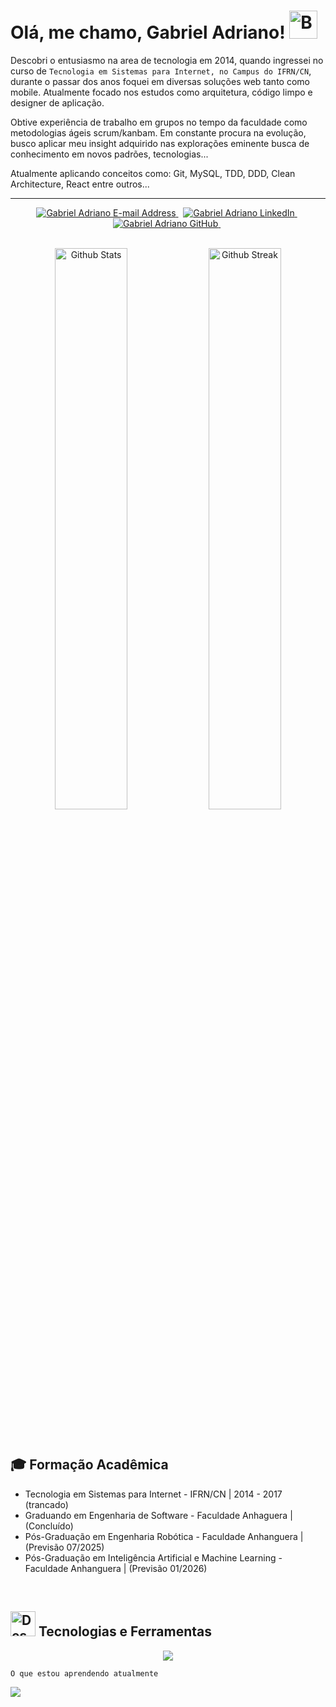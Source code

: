 # Olá, me chamo, Gabriel Adriano! <img src="https://raw.githubusercontent.com/Tarikul-Islam-Anik/Animated-Fluent-Emojis/master/Emojis/Smilies/Beaming%20Face%20with%20Smiling%20Eyes.png" alt="Beaming Face with Smiling Eyes" width="45" height="45" />

Descobri o entusiasmo na area de tecnologia em 2014, quando ingressei no curso de `Tecnologia em Sistemas para Internet, no Campus do IFRN/CN`, durante o passar dos anos foquei em diversas soluções web tanto como mobile. Atualmente focado nos estudos como arquitetura, código limpo e designer de aplicação.

Obtive experiência de trabalho em grupos no tempo da faculdade como metodologias ágeis scrum/kanbam. Em constante procura na evolução, busco aplicar meu insight adquirido nas explorações eminente busca de conhecimento em novos padrões, tecnologias...

Atualmente aplicando conceitos como: Git, MySQL, TDD, DDD, Clean Architecture, React entre outros...

<hr>

<div align="center">
  <a href="mailto:gabrieladrianofx@gmail.com" target="_blank" rel="noreferrer"> <img alt="Gabriel Adriano E-mail Address" src="https://img.shields.io/badge/E&#8209;mail-D14836?style=for-the-badge&logo=gmail&logoColor=white" /> </a>
  &nbsp;
  <a href="https://www.linkedin.com/in/gabrieladrianofx" target="_blank" rel="noreferrer"> <img alt="Gabriel Adriano LinkedIn" src="https://img.shields.io/badge/LinkedIn-0077B5?style=for-the-badge&logo=linkedin&logoColor=white" /> </a>
  &nbsp;
  <a href="https://github.com/gabrieladrianofx" target="_blank" rel="noreferrer"> <img alt="Gabriel Adriano GitHub" src="https://img.shields.io/badge/GitHub-100000?style=for-the-badge&logo=github&logoColor=white" /> </a>
  &nbsp;
</div>

</br>

<!--

<p align="center">
  <a href="https://github.com/gabrieladrianofx/github-readme-stats"> <img src="https://github-readme-stats-arasgungore.vercel.app/api/top-langs/?username=gabrieladrianofx&hide_border=true&langs_count=8&layout=compact&count_private=true&theme=dracula" alt="Top Languages" /> </a>
</p>

-->

<p align="center">
    <a href="https://github.com/gabrieladrianofx"><img width="48%" alt="Github Stats" src="https://github-readme-stats.vercel.app/api?username=gabrieladrianofx&theme=dracula&show_icons=true&hide_border=true"></a>
    <a href="https://github.com/gabrieladrianofx"><img width="48%" alt="Github Streak" src="https://github-readme-streak-stats.herokuapp.com?user=gabrieladrianofx&theme=dracula&hide_border=true"></a>
</p>

</br>

## 🎓 Formação Acadêmica

- Tecnologia em Sistemas para Internet - IFRN/CN | 2014 - 2017 (trancado)
- Graduando em Engenharia de Software - Faculdade Anhaguera | (Concluído)
- Pós-Graduação em Engenharia Robótica - Faculdade Anhanguera | (Previsão 07/2025)
- Pós-Graduação em Inteligência Artificial e Machine Learning - Faculdade Anhanguera | (Previsão 01/2026)

</br>

## <img src="https://raw.githubusercontent.com/Tarikul-Islam-Anik/Animated-Fluent-Emojis/master/Emojis/Objects/Desktop%20Computer.png" alt="Desktop Computer" width="40" height="40" /> Tecnologias e Ferramentas

<p align="center">
  <a href="https://skillicons.dev">
    <img src="https://skillicons.dev/icons?i=nodejs,ts,docker,php,laravel,tailwind,react,jest,mysql,prisma" />
  </a>
</p>

```
O que estou aprendendo atualmente
```

<p align="start">
  <a href="https://skillicons.dev">
    <img src="https://skillicons.dev/icons?i=aws" />
  </a>
</p>
